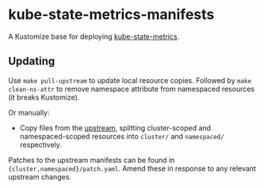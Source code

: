 # kube-state-metrics-manifests

A Kustomize base for deploying
[kube-state-metrics](https://github.com/kubernetes/kube-state-metrics).

## Updating

Use `make pull-upstream` to update local resource copies. Followed by `make
clean-ns-attr` to remove namespace attribute from namespaced resources (it
breaks Kustomize).

Or manually: 

- Copy files from the
  [upstream](https://github.com/kubernetes/kube-state-metrics/tree/master/examples/standard),
  splitting cluster-scoped and namespaced-scoped resources into `cluster/` and
  `namespaced/` respectively.

Patches to the upstream manifests can be found in
`{cluster,namespaced}/patch.yaml`. Amend these in response to any relevant
upstream changes.
